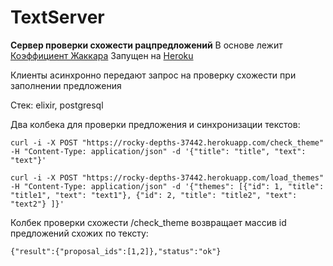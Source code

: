 # TextServer

**Сервер проверки схожести рацпредложений**
В основе лежит [Коэффициент Жаккара](https://ru.wikipedia.org/wiki/%D0%9A%D0%BE%D1%8D%D1%84%D1%84%D0%B8%D1%86%D0%B8%D0%B5%D0%BD%D1%82_%D0%96%D0%B0%D0%BA%D0%BA%D0%B0%D1%80%D0%B0)
Запущен на [Heroku](https://rocky-depths-37442.herokuapp.com/check_theme)

Клиенты асинхронно передают запрос на проверку схожести при заполнении предложения

Стек: elixir, postgresql

Два колбека для проверки предложения и синхронизации текстов:

```
curl -i -X POST "https://rocky-depths-37442.herokuapp.com/check_theme" -H "Content-Type: application/json" -d '{"title": "title", "text": "text"}'

curl -i -X POST "https://rocky-depths-37442.herokuapp.com/load_themes" -H "Content-Type: application/json" -d '{"themes": [{"id": 1, "title": "title1", "text": "text1"}, {"id": 2, "title": "title2", "text": "text2"} ]}'
```

Колбек проверки схожести /check_theme возвращает массив id предложений схожих по тексту:

```
{"result":{"proposal_ids":[1,2]},"status":"ok"}
```
